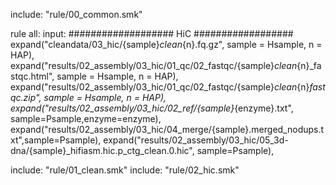 include: "rule/00_common.smk"

rule all:
	input:
		###################  HiC  ##################
		expand("cleandata/03_hic/{sample}_clean_{n}.fq.gz", sample = Hsample, n = HAP),
		expand("results/02_assembly/03_hic/01_qc/02_fastqc/{sample}_clean_{n}_fastqc.html", sample = Hsample, n = HAP),
		expand("results/02_assembly/03_hic/01_qc/02_fastqc/{sample}_clean_{n}_fastqc.zip", sample = Hsample, n = HAP),
		expand("results/02_assembly/03_hic/02_ref/{sample}_{enzyme}.txt", sample=Psample,enzyme=enzyme),
		expand("results/02_assembly/03_hic/04_merge/{sample}.merged_nodups.txt",sample=Psample),
		expand("results/02_assembly/03_hic/05_3d-dna/{sample}_hifiasm.hic.p_ctg_clean.0.hic", sample=Psample),


include: "rule/01_clean.smk"
include: "rule/02_hic.smk"
